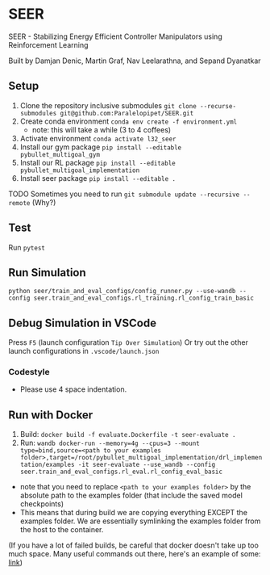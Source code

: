 # SEER

SEER - Stabilizing Energy Efficient Controller Manipulators using Reinforcement Learning

Built by Damjan Denic, Martin Graf, Nav Leelarathna, and Sepand Dyanatkar

## Setup

1. Clone the repository inclusive submodules `git clone --recurse-submodules git@github.com:Paralelopipet/SEER.git`
2. Create conda environment `conda env create -f environment.yml`
    - note: this will take a while (3 to 4 coffees)
3. Activate environment `conda activate l32_seer`
4. Install our gym package `pip install --editable pybullet_multigoal_gym`
5. Install our RL package `pip install --editable pybullet_multigoal_implementation`
6. Install seer package `pip install --editable .`

TODO Sometimes you need to run `git submodule update --recursive --remote` (Why?)

## Test

Run `pytest`

## Run Simulation

`python seer/train_and_eval_configs/config_runner.py --use-wandb --config seer.train_and_eval_configs.rl_training.rl_config_train_basic`

## Debug Simulation in VSCode

Press `F5` (launch configuration `Tip Over Simulation`)
Or try out the other launch configurations in `.vscode/launch.json`

### Codestyle

- Please use 4 space indentation.

## Run with Docker

1. Build: `docker build -f evaluate.Dockerfile -t seer-evaluate .`
2. Run: `wandb docker-run --memory=4g --cpus=3 --mount type=bind,source=<path to your examples folder>,target=/root/pybullet_multigoal_implementation/drl_implementation/examples -it seer-evaluate --use_wandb --config seer.train_and_eval_configs.rl_eval.rl_config_eval_basic` 
  - note that you need to replace `<path to your examples folder>` by the absolute path to the examples folder (that include the saved model checkpoints)
  - This means that during build we are copying everything EXCEPT the examples folder. We are essentially symlinking the examples folder from the host to the container.

(If you have a lot of failed builds, be careful that docker doesn't take up too much space. Many useful commands out there, here's an example of some: [link](https://stackoverflow.com/questions/39878939/docker-filling-up-storage-on-macos))